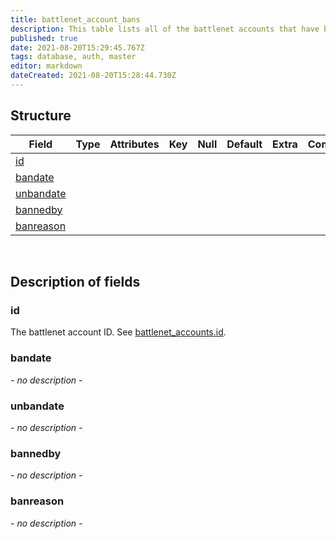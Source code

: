 ```yaml
---
title: battlenet_account_bans
description: This table lists all of the battlenet accounts that have been banned along with the date when (or if) the ban will expire.
published: true
date: 2021-08-20T15:29:45.767Z
tags: database, auth, master
editor: markdown
dateCreated: 2021-08-20T15:28:44.730Z
---
```


## Structure

| Field | Type | Attributes | Key | Null | Default | Extra | Comment |
|---|---|---|---|---|---|---|---|
[id](#id) |  |  |  |  |  |  |  |
[bandate](#bandate) |  |  |  |  |  |  |  |
[unbandate](#unbandate) |  |  |  |  |  |  |  |
[bannedby](#bannedby) |  |  |  |  |  |  |  |
[banreason](#banreason) |  |  |  |  |  |  |  |

&nbsp;
## Description of fields

### id   
The battlenet account ID. See [battlenet_accounts.id](database/master/auth/battlenet_accounts#id).
&nbsp;
    
### bandate  
*- no description -*
&nbsp;

### unbandate
*- no description -*
&nbsp;

### bannedby 
*- no description -*
&nbsp;

### banreason
*- no description -*
&nbsp;

